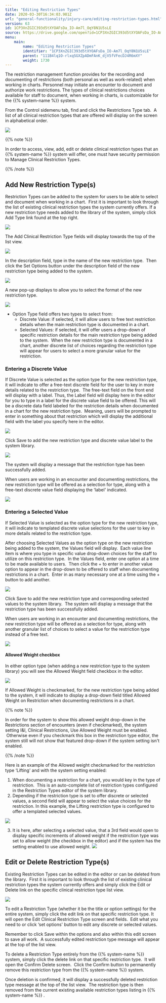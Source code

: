 ```yaml
---
title: "Editing Restriction Types"
date: 2020-03-30T16:34:03.981Z
url: "general-functionality/injury-care/editing-restriction-types.html"
version: 63
id: 1CP3XnZGIC393d5tXYOAFsDa_IO-Am7l_OqY8N1U5sLE
source: https://drive.google.com/open?id=1CP3XnZGIC393d5tXYOAFsDa_IO-Am7l_OqY8N1U5sLE
menu:
    main:
        name: "Editing Restriction Types"
        identifier: "1CP3XnZGIC393d5tXYOAFsDa_IO-Am7l_OqY8N1U5sLE"
        parent: "111B4lq1O-rlxqSGXZpADmFAnK_djV5fVFecDJ4R6mXY"
        weight: 1730
---
```

The restriction management function provides for the recording and documenting of restrictions (both personal as well as work-related) when working in charts. Personnel may initiate an encounter to document and authorize work restrictions. The types of clinical restrictions choices available for staff to document, when working in charts, is customizable for the {{% system-name %}} system.

From the Control sidemenu tab, find and click the Restrictions Type tab.  A list of all clinical restriction types that are offered will display on the screen in alphabetical order.



![](../../external_files/5bfbd7cb1410f8d3007f265e89f20039.png)



{{% note %}}

In order to access, view, add, edit or delete clinical restriction types that an {{% system-name %}} system will offer, one must have security permission to Manage Clinical Restriction Types.

{{% /note %}}


## Add New Restriction Type(s)

Restriction Types can be added to the system for users to be able to select and document when working in a chart.  First it is important to look through the list of existing clinical restriction types the system currently offers. If a new restriction type needs added to the library of the system, simply click Add Type link found at the top right.



![](../../external_files/6a43a4daa5380f408eb7f9f1e2371124.png)



The Add Clinical Restriction Type fields will display towards the top of the list view.  



![](../../external_files/07c86bd72c5d7e0d4fe259b5c8d0c5b9.png)



In the description field, type in the name of the new restriction type.  Then click the Set Options button under the description field of the new restriction type being added to the system.



![](../../external_files/7f5fafb49661f158510928b45df5ee2a.png)



A new pop-up displays to allow you to select the format of the new restriction type.  



![](../../external_files/3f1c4d3d5376025deb356634160e2698.png)



* Option Type field offers two types to select from:
    * Discrete Value: if selected, it will allow users to free text restriction details when the main restriction type is documented in a chart.
    * Selected Values: if selected, it will offer users a drop-down of specific restriction details for the main restriction type being added to the system.  When the new restriction type is documented in a chart, another discrete list of choices regarding the restriction type will appear for users to select a more granular value for the restriction.

### Entering a Discrete Value

If Discrete Value is selected as the option type for the new restriction type, it will indicate to offer a free-text discrete field for the user to key in more details related to the restriction type.  The free-text field on the front end will display with a label. Thus, the Label field will display here in the editor for you to type in a label for the discrete value field to be offered. This will be a discrete data field labeled for the restriction details when documented in a chart for the new restriction type.  Meaning, users will be prompted to enter in something about that restriction which will display the additional field with the label you specify here in the editor.



![](../../external_files/9082255f65a1cde9ef7c193738cccf97.png)



Click Save to add the new restriction type and discrete value label to the system library.



![](../../external_files/f60288dbdc5f26619048c2bf6d97e480.png)



The system will display a message that the restriction type has been successfully added.

When users are working in an encounter and documenting restrictions, the new restriction type will be offered as a selection for type, along with a free-text discrete value field displaying the ‘label' indicated.



![](../../external_files/b8dae68571a15989b6b5a9803212a5fb.png)



### Entering a Selected Value

If Selected Value is selected as the option type for the new restriction type, it will indicate to templated discrete value selections for the user to key in more details related to the restriction type.  



After choosing Selected Values as the option type on the new restriction being added to the system, the Values field will display.  Each value line item is where you type in specific value drop-down choices for the staff to utilize on this restriction type.  In the Values field, enter one option at a time to be made available to users.  Then click the + to enter in another value option to appear in the drop-down to be offered to staff when documenting restrictions in a chart.  Enter in as many necessary one at a time using the + button to add another.



![](../../external_files/c04ca96029db63f45a55c7a663ef0c2e.png)



Click Save to add the new restriction type and corresponding selected values to the system library.  The system will display a message that the restriction type has been successfully added.



When users are working in an encounter and documenting restrictions, the new restriction type will be offered as a selection for type, along with another granular list of choices to select a value for the restriction type instead of a free text.



![](../../external_files/f2e0f9f03cf08701f0a8cc3033450481.png)



#### Allowed Weight checkbox

In either option type (when adding a new restriction type to the system library) you will see the Allowed Weight field checkbox in the editor.



![](../../external_files/21931c559b69c82635d94abb734e319a.png)



If Allowed Weight is checkmarked, for the new restriction type being added to the system, it will indicate to display a drop-down field titled Allowed Weight on Restriction when documenting restrictions in a chart.

{{% note %}}

In order for the system to show this allowed weight drop-down in the Restrictions section of encounters (even if checkmarked), the system setting I&I, Clinical Restrictions, Use Allowed Weight must be enabled.  Otherwise even if you checkmark this box in the restriction type editor, the system still will not show that featured drop-down if the system setting isn't enabled.

{{% /note %}}


Here is an example of the Allowed weight checkmarked for the restriction type ‘Lifting' and with the system setting enabled:

1. When documenting a restriction for a chart, you would key in the type of restriction.  This is an auto-complete list of restriction types configured in the Restriction Types editor of the system library.
2. Depending if the restriction type is set to offer discrete or selected values, a second field will appear to select the value choices for the restriction. In this example, the Lifting restriction type is configured to offer a templated selected values.



![](../../external_files/dce8a54f48862789ee6f3cc88dacafb0.png)



3. It is here, after selecting a selected value, that a 3rd field would open to display specific increments of allowed weight if the restriction type was set to allow weight (the checkbox in the editor) and if the system has the setting enabled to use allowed weight.  ![](../../external_files/82e4637c09ee01d45bc471805c6933bc.png)



## Edit or Delete Restriction Type(s)

Existing Restriction Types can be edited in the editor or can be deleted from the library.  First it is important to look through the list of existing clinical restriction types the system currently offers and simply click the Edit or Delete link on the specific clinical restriction type list view.



![](../../external_files/7bd5664fbc33c9d9012bbe8791a60b24.png)



To edit a Restriction Type (whether it be the title or option settings) for the entire system, simply click the edit link on that specific restriction type. It will open the Edit Clinical Restriction Type screen and fields.  Edit what you need to or click ‘set options' button to edit any discrete or selected values.

Remember to click Save within the options and also within this edit screen to save all work.  A successfully edited restriction type message will appear at the top of the list view.

To delete a Restriction Type entirely from the {{% system-name %}} system, simply click the delete link on that specific restriction type.  It will open the Confirm Delete screen.  Click the Confirm button to permanently remove this restriction type from the {{% system-name %}} system.

Once deletion is confirmed, it will display a successfully deleted restriction type message at the top of the list view.  The restriction type is then removed from the current existing available restriction types listing in {{% system-name %}} .



